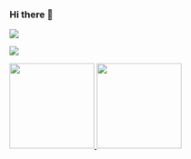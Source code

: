 ### Hi there 👋

![](https://komarev.com/ghpvc/?username=paccuk&color=273849&label=VIEWS)

<p>
<a href="https://github.com/paccuk/github-readme-stats" rel="noopener noreferrer nofollow">
  <img src="https://github-readme-stats.vercel.app/api?username=paccuk&show_icons=true&layout=compact&theme=vue-dark&card_width=330&card_height=100" style="max-width: 100%;"/>
</a>
</p>

<a href="https://git.io/streak-stats" rel="noopener noreferrer nofollow">
  <img height=150 src="https://github-readme-streak-stats.herokuapp.com?user=paccuk&theme=vue-dark&date_format=M%20j%5B%2C%20Y%5D" style="max-width: 100%;"/>
</a>
<a href="https://github.com/paccuk/convoychat" rel="noopener noreferrer nofollow">
  <img height=150 src="https://github-readme-stats.vercel.app/api/top-langs?username=paccuk&layout=compact&langs_count=8&theme=vue-dark" style="max-width: 100%;"/>
</a>
